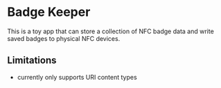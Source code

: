 # Badge Keeper

This is a toy app that can store a collection of NFC badge data and write saved badges to physical NFC devices. 

## Limitations
- currently only supports URI content types